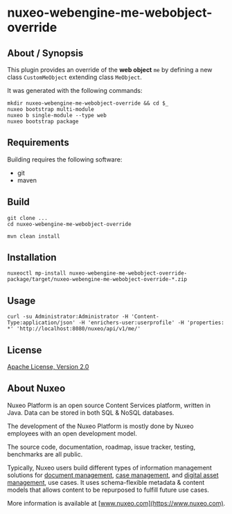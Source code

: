 # nuxeo-webengine-me-webobject-override

## About / Synopsis

This plugin provides an override of the **web object** `me` by defining a new class `CustomMeObject` extending class `MeObject`.

It was generated with the following commands:
```
mkdir nuxeo-webengine-me-webobject-override && cd $_
nuxeo bootstrap multi-module 
nuxeo b single-module --type web
nuxeo bootstrap package
```

## Requirements

Building requires the following software:

* git
* maven

## Build

```
git clone ...
cd nuxeo-webengine-me-webobject-override

mvn clean install
```

## Installation

```
nuxeoctl mp-install nuxeo-webengine-me-webobject-override-package/target/nuxeo-webengine-me-webobject-override-*.zip
```

## Usage

```
curl -su Administrator:Administrator -H 'Content-Type:application/json' -H 'enrichers-user:userprofile' -H 'properties: *' 'http://localhost:8080/nuxeo/api/v1/me/'
```

## License

[Apache License, Version 2.0](http://www.apache.org/licenses/LICENSE-2.0.html)

## About Nuxeo

Nuxeo Platform is an open source Content Services platform, written in Java. Data can be stored in both SQL & NoSQL databases.

The development of the Nuxeo Platform is mostly done by Nuxeo employees with an open development model.

The source code, documentation, roadmap, issue tracker, testing, benchmarks are all public.

Typically, Nuxeo users build different types of information management solutions for [document management](https://www.nuxeo.com/solutions/document-management/), [case management](https://www.nuxeo.com/solutions/case-management/), and [digital asset management](https://www.nuxeo.com/solutions/dam-digital-asset-management/), use cases. It uses schema-flexible metadata & content models that allows content to be repurposed to fulfill future use cases.

More information is available at [www.nuxeo.com](https://www.nuxeo.com).

